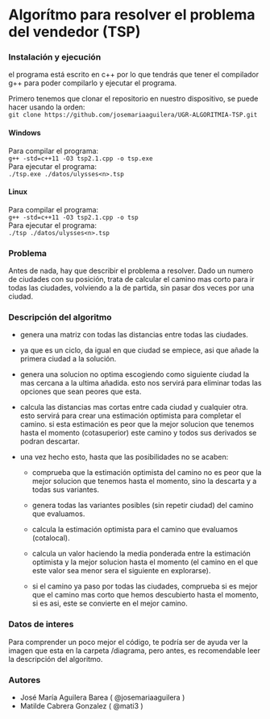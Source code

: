 # Algorítmo para resolver el problema del vendedor (TSP)

### Instalación y ejecución
el programa está escrito en c++ por lo que tendrás que tener el compilador g++ para poder compilarlo y ejecutar el programa.


Primero tenemos que clonar el repositorio en nuestro dispositivo, se puede hacer usando la orden:   
``git clone https://github.com/josemariaaguilera/UGR-ALGORITMIA-TSP.git ``

#### Windows
Para compilar el programa:  
``g++ -std=c++11 -O3 tsp2.1.cpp -o tsp.exe``  
Para ejecutar el programa:  
``./tsp.exe ./datos/ulysses<n>.tsp``

#### Linux
Para compilar el programa:  
``g++ -std=c++11 -O3 tsp2.1.cpp -o tsp``  
Para ejecutar el programa:  
``./tsp ./datos/ulysses<n>.tsp``

### Problema
Antes de nada, hay que describir el problema a resolver.
Dado un numero de ciudades con su posición, trata de calcular el camino mas corto para ir todas las ciudades, volviendo a la de partida, sin pasar dos veces por una ciudad.

### Descripción del algoritmo
- genera una matriz con todas las distancias entre todas las ciudades.

- ya que es un ciclo, da igual en que ciudad se empiece, asi que añade la
primera ciudad a la solución.

- genera una solucion no optima escogiendo como siguiente ciudad la mas
cercana a la ultima añadida. esto nos servirá para eliminar todas las opciones
que sean peores que esta.

- calcula las distancias mas cortas entre cada ciudad y cualquier otra. esto
servirá para crear una estimación optimista para completar el camino. si
esta estimación es peor que la mejor solucion que tenemos hasta el momento
(cotasuperior) este camino y todos sus derivados se podran descartar.

- una vez hecho esto, hasta que las posibilidades no se acaben:
  - comprueba que la estimación optimista del camino no es peor que la mejor
  solucion que tenemos hasta el momento, sino la descarta y a todas sus variantes.

  - genera todas las variantes posibles (sin repetir ciudad) del camino que
  evaluamos.

  - calcula la estimación optimista para el camino que evaluamos (cotalocal).

  - calcula un valor haciendo la media ponderada entre la estimación optimista y
  la mejor solucion hasta el momento (el camino en el que este valor sea menor
  sera el siguiente en explorarse).

  - si el camino ya paso por todas las ciudades, comprueba si es mejor que el
  camino mas corto que hemos descubierto hasta el momento, si es asi, este se
  convierte en el mejor camino.

### Datos de interes
Para comprender un poco mejor el código, te podría ser de ayuda ver la imagen que esta en la carpeta /diagrama, pero antes, es recomendable leer la descripción del algoritmo.

### Autores
- José María Aguilera Barea ( @josemariaaguilera )
- Matilde Cabrera Gonzalez ( @mati3 )

